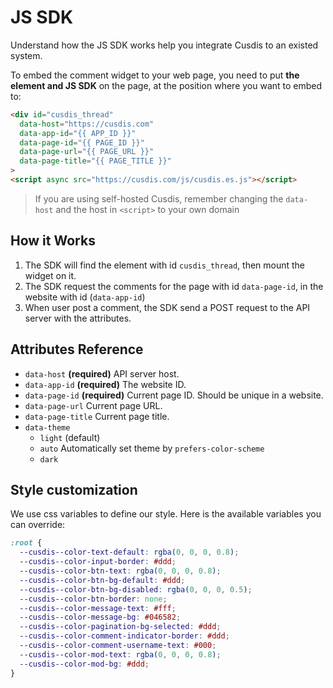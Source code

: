 # JS SDK

Understand how the JS SDK works help you integrate Cusdis to an existed system. 

To embed the comment widget to your web page, you need to put **the element and JS SDK** on the page, at the position where you want to embed to:

```html
<div id="cusdis_thread"
  data-host="https://cusdis.com"
  data-app-id="{{ APP_ID }}"
  data-page-id="{{ PAGE_ID }}"
  data-page-url="{{ PAGE_URL }}"
  data-page-title="{{ PAGE_TITLE }}"
>
<script async src="https://cusdis.com/js/cusdis.es.js"></script>
```

> If you are using self-hosted Cusdis, remember changing the `data-host` and the host in `<script>` to your own domain

## How it Works

1. The SDK will find the element with id `cusdis_thread`, then mount the widget on it.
2. The SDK request the comments for the page with id `data-page-id`, in the website with id (`data-app-id`)
3. When user post a comment, the SDK send a POST request to the API server with the attributes.

## Attributes Reference

- `data-host` **(required)** API server host.
- `data-app-id` **(required)** The website ID.
- `data-page-id` **(required)** Current page ID. Should be unique in a website. 
- `data-page-url` Current page URL.
- `data-page-title` Current page title.
- `data-theme`
  - `light` (default)
  - `auto` Automatically set theme by `prefers-color-scheme`
  - `dark`

## Style customization

We use css variables to define our style. Here is the available variables you can override:

```css
:root {
  --cusdis--color-text-default: rgba(0, 0, 0, 0.8);
  --cusdis--color-input-border: #ddd;
  --cusdis--color-btn-text: rgba(0, 0, 0, 0.8);
  --cusdis--color-btn-bg-default: #ddd;
  --cusdis--color-btn-bg-disabled: rgba(0, 0, 0, 0.5);
  --cusdis--color-btn-border: none;
  --cusdis--color-message-text: #fff;
  --cusdis--color-message-bg: #046582;
  --cusdis--color-pagination-bg-selected: #ddd;
  --cusdis--color-comment-indicator-border: #ddd;
  --cusdis--color-comment-username-text: #000;
  --cusdis--color-mod-text: rgba(0, 0, 0, 0.8);
  --cusdis--color-mod-bg: #ddd;
}
```